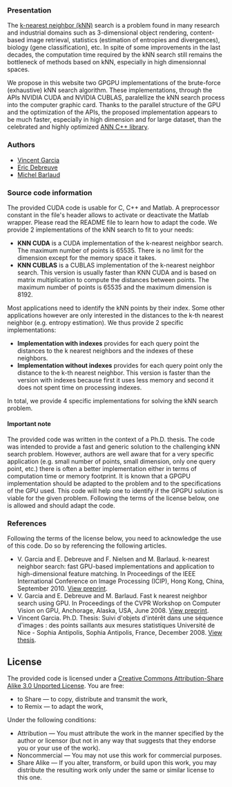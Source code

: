 ### Presentation

The [k-nearest neighbor (kNN)](http://en.wikipedia.org/wiki/K-nearest_neighbor_algorithm) search is a problem found in many research and industrial domains such as 3-dimensional object rendering, content-based image retrieval, statistics (estimation of entropies and divergences), biology (gene classification), etc. In spite of some improvements in the last decades, the computation time required by the kNN search still remains the bottleneck of methods based on kNN, especially in high dimensionnal spaces.

We propose in this website two GPGPU implementations of the brute-force (exhaustive) kNN search algorithm. These implementations, through the APIs NVIDIA CUDA and NVIDIA CUBLAS, paralellize the kNN search process into the computer graphic card. Thanks to the parallel structure of the GPU and the optimization of the APIs, the proposed implementation appears to be much faster, especially in high dimension and for large dataset, than the celebrated and highly optimized [ANN C++ library](http://www.cs.umd.edu/~mount/ANN/).

### Authors

* [Vincent Garcia](http://www.vincentgarcia.org/)
* [Eric Debreuve](http://www.i3s.unice.fr/~debreuve/)
* [Michel Barlaud](http://www.i3s.unice.fr/~barlaud/)

### Source code information

The provided CUDA code is usable for C, C++ and Matlab. A preprocessor constant in the file's header allows to activate or deactivate the Matlab wrapper. Please read the README file to learn how to adapt the code. We provide 2 implementations of the kNN search to fit to your needs:

* **KNN CUDA** is a CUDA implementation of the k-nearest neighbor search. The maximum number of points is 65535. There is no limit for the dimension except for the memory space it takes.
* **KNN CUBLAS** is a CUBLAS implementation of the k-nearest neighbor search. This version is usually faster than KNN CUDA and is based on matrix multiplication to compute the distances between points.  The maximum number of points is 65535 and the maximum dimension is 8192.

Most applications need to identify the kNN points by their index. Some other applications however are only interested in the distances to the k-th nearest neighbor (e.g. entropy estimation). We thus provide 2 specific implementations:

* **Implementation with indexes** provides for each query point the distances to the k nearest neighbors and the indexes of these neighbors.
* **Implementation without indexes** provides for each query point only the distance to the k-th nearest neighbor. This version is faster than the version with indexes because first it uses less memory and second it does not spent time on processing indexes.

In total, we provide 4 specific implementations for solving the kNN search problem.

#### Important note

The provided code was written in the context of a Ph.D. thesis. The code was intended to provide a fast and generic solution to the challenging kNN search problem. However, authors are well aware that for a very specific application (e.g. small number of points, small dimension, only one query point, etc.) there is often a better implementation either in terms of computation time or memory footprint. It is known that a GPGPU implementation should be adapted to the problem and to the specifications of the GPU used. This code will help one to identify if the GPGPU solution is viable for the given problem. Following the terms of the license below, one is allowed and should adapt the code.

### References

Following the terms of the license below, you need to acknowledge the use of this code. Do so by referencing the following articles.

* V. Garcia and E. Debreuve and F. Nielsen and M. Barlaud. k-nearest neighbor search: fast GPU-based implementations and application to high-dimensional feature matching. In Proceedings of the IEEE International Conference on Image Processing (ICIP), Hong Kong, China, September 2010. [View preprint](http://www.vincentgarcia.org/data/Garcia_2010_ICIP.pdf).
* V. Garcia and E. Debreuve and M. Barlaud. Fast k nearest neighbor search using GPU. In Proceedings of the CVPR Workshop on Computer Vision on GPU, Anchorage, Alaska, USA, June 2008. [View preprint](http://www.vincentgarcia.org/data/Garcia_2008_CVGPU.pdf).
* Vincent Garcia. Ph.D. Thesis: Suivi d'objets d'intérêt dans une séquence d'images : des points saillants aux mesures statistiques Université de Nice - Sophia Antipolis, Sophia Antipolis, France, December 2008.  [View thesis](http://www.vincentgarcia.org/data/Garcia_2008_PHD.pdf).

## License

The provided code is licensed under a [Creative Commons Attribution-Share Alike 3.0 Unported License](http://creativecommons.org/licenses/by-nc-sa/3.0/). You are free:
* to Share — to copy, distribute and transmit the work,
* to Remix — to adapt the work,

Under the following conditions:
* Attribution — You must attribute the work in the manner specified by the author or licensor (but not in any way that suggests that they endorse you or your use of the work).
* Noncommercial — You may not use this work for commercial purposes.
* Share Alike — If you alter, transform, or build upon this work, you may distribute the resulting work only under the same or similar license to this one.
